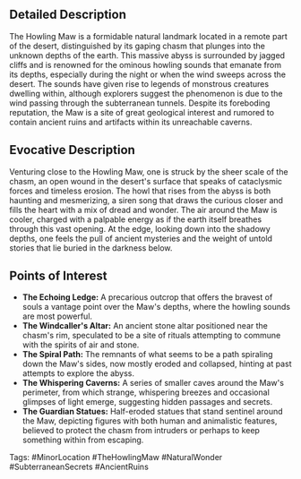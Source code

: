 ## Detailed Description
The Howling Maw is a formidable natural landmark located in a remote part of the desert, distinguished by its gaping chasm that plunges into the unknown depths of the earth. This massive abyss is surrounded by jagged cliffs and is renowned for the ominous howling sounds that emanate from its depths, especially during the night or when the wind sweeps across the desert. The sounds have given rise to legends of monstrous creatures dwelling within, although explorers suggest the phenomenon is due to the wind passing through the subterranean tunnels. Despite its foreboding reputation, the Maw is a site of great geological interest and rumored to contain ancient ruins and artifacts within its unreachable caverns.

## Evocative Description
Venturing close to the Howling Maw, one is struck by the sheer scale of the chasm, an open wound in the desert's surface that speaks of cataclysmic forces and timeless erosion. The howl that rises from the abyss is both haunting and mesmerizing, a siren song that draws the curious closer and fills the heart with a mix of dread and wonder. The air around the Maw is cooler, charged with a palpable energy as if the earth itself breathes through this vast opening. At the edge, looking down into the shadowy depths, one feels the pull of ancient mysteries and the weight of untold stories that lie buried in the darkness below.

## Points of Interest
- **The Echoing Ledge:** A precarious outcrop that offers the bravest of souls a vantage point over the Maw's depths, where the howling sounds are most powerful.
- **The Windcaller's Altar:** An ancient stone altar positioned near the chasm's rim, speculated to be a site of rituals attempting to commune with the spirits of air and stone.
- **The Spiral Path:** The remnants of what seems to be a path spiraling down the Maw's sides, now mostly eroded and collapsed, hinting at past attempts to explore the abyss.
- **The Whispering Caverns:** A series of smaller caves around the Maw's perimeter, from which strange, whispering breezes and occasional glimpses of light emerge, suggesting hidden passages and secrets.
- **The Guardian Statues:** Half-eroded statues that stand sentinel around the Maw, depicting figures with both human and animalistic features, believed to protect the chasm from intruders or perhaps to keep something within from escaping.

Tags: #MinorLocation #TheHowlingMaw #NaturalWonder #SubterraneanSecrets #AncientRuins
